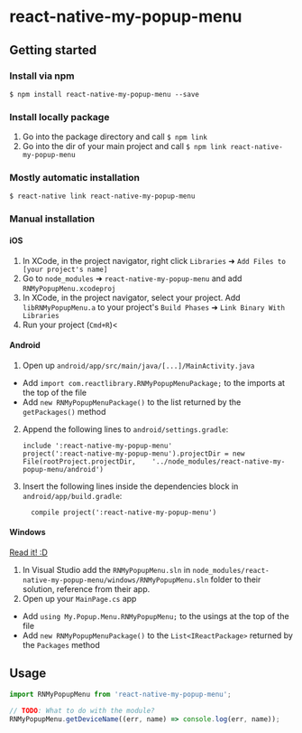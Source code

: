 
# react-native-my-popup-menu

## Getting started
### Install via npm
`$ npm install react-native-my-popup-menu --save`
### Install locally package
1. Go into the package directory and call
`$ npm link`
2. Go into the dir of your main project and call
`$ npm link react-native-my-popup-menu`
### Mostly automatic installation

`$ react-native link react-native-my-popup-menu`

### Manual installation


#### iOS

1. In XCode, in the project navigator, right click `Libraries` ➜ `Add Files to [your project's name]`
2. Go to `node_modules` ➜ `react-native-my-popup-menu` and add `RNMyPopupMenu.xcodeproj`
3. In XCode, in the project navigator, select your project. Add `libRNMyPopupMenu.a` to your project's `Build Phases` ➜ `Link Binary With Libraries`
4. Run your project (`Cmd+R`)<

#### Android

1. Open up `android/app/src/main/java/[...]/MainActivity.java`
  - Add `import com.reactlibrary.RNMyPopupMenuPackage;` to the imports at the top of the file
  - Add `new RNMyPopupMenuPackage()` to the list returned by the `getPackages()` method
2. Append the following lines to `android/settings.gradle`:
  	```
  	include ':react-native-my-popup-menu'
  	project(':react-native-my-popup-menu').projectDir = new File(rootProject.projectDir, 	'../node_modules/react-native-my-popup-menu/android')
  	```
3. Insert the following lines inside the dependencies block in `android/app/build.gradle`:
  	```
      compile project(':react-native-my-popup-menu')
  	```

#### Windows
[Read it! :D](https://github.com/ReactWindows/react-native)

1. In Visual Studio add the `RNMyPopupMenu.sln` in `node_modules/react-native-my-popup-menu/windows/RNMyPopupMenu.sln` folder to their solution, reference from their app.
2. Open up your `MainPage.cs` app
  - Add `using My.Popup.Menu.RNMyPopupMenu;` to the usings at the top of the file
  - Add `new RNMyPopupMenuPackage()` to the `List<IReactPackage>` returned by the `Packages` method


## Usage
```javascript
import RNMyPopupMenu from 'react-native-my-popup-menu';

// TODO: What to do with the module?
RNMyPopupMenu.getDeviceName((err, name) => console.log(err, name));
```
